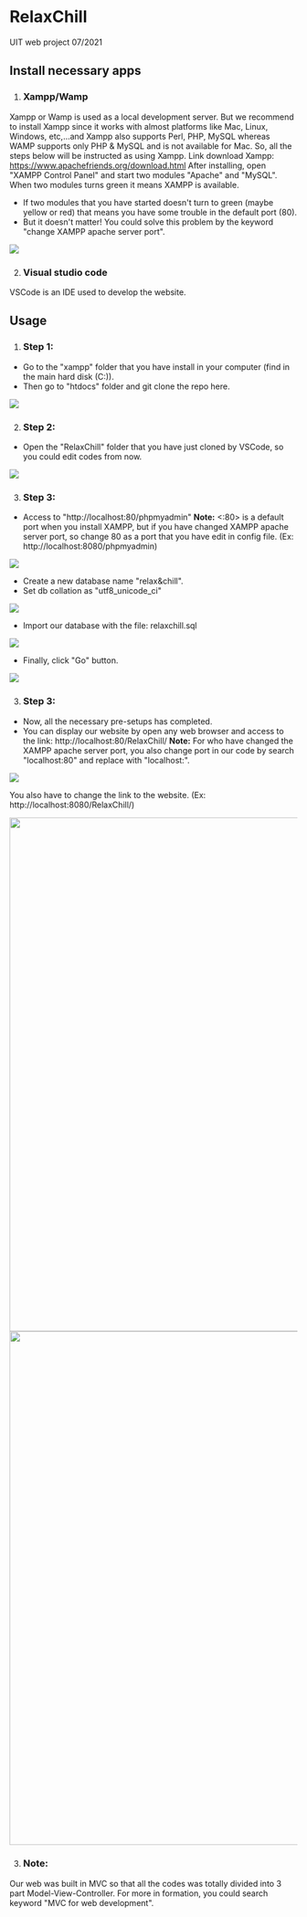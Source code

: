 #  RelaxChill

UIT web project 07/2021



## Install necessary apps

1. ### Xampp/Wamp
Xampp or Wamp is used as a local development server. But we recommend to install Xampp since it works with almost platforms like Mac, Linux, Windows, etc,...and Xampp also supports Perl, PHP, MySQL whereas WAMP supports only PHP & MySQL and is not available for Mac.
So, all the steps below will be instructed as using Xampp.
Link download Xampp: https://www.apachefriends.org/download.html
After installing, open "XAMPP Control Panel" and start two modules "Apache" and "MySQL". When two modules turns green it means XAMPP is available.
* If two modules that you have started doesn't turn to green (maybe yellow or red) that means you have some trouble in the default port (80).
* But it doesn't matter! You could solve this problem by the keyword "change XAMPP apache server port".

![](https://imgur.com/ylj93Zm.png)

2. ### Visual studio code

VSCode is an IDE used to develop the website.

## Usage

1. ### Step 1:
* Go to the "xampp" folder that you have install in your computer (find in the main hard disk (C:)).
* Then go to "htdocs" folder and git clone the repo here.

![](https://imgur.com/wI5ko4m.png)

2. ### Step 2:
* Open the "RelaxChill" folder that you have just cloned by VSCode, so you could edit codes from now.

![](https://imgur.com/I0DAuT7.png)

3. ### Step 3:
* Access to "http://localhost:80/phpmyadmin"
**Note:** <:80> is a default port when you install XAMPP, but if you have changed XAMPP apache server port, so change 80 as a port that you have edit in config file. 
(Ex: http://localhost:8080/phpmyadmin)

![](https://imgur.com/pXGpgNf.png)

* Create a new database name "relax&chill".
* Set db collation as "utf8_unicode_ci"

![](https://imgur.com/ejTJaGO.png)

* Import our database with the file: relaxchill.sql

![](https://imgur.com/maXT9z2.png)

* Finally, click "Go" button.

![](https://imgur.com/Ol9Dapg.png)

3. ### Step 3:
* Now, all the necessary pre-setups has completed.
* You can display our website by open any web browser and access to the link: 
http://localhost:80/RelaxChill/
**Note:** For who have changed the XAMPP apache server port, you also change port in our code by search "localhost:80" and replace with "localhost:<your-port>".

![](https://imgur.com/wuPSY5e.png)

You also have to change the link to the website. 
(Ex: http://localhost:8080/RelaxChill/)
 
<img src="https://media.giphy.com/media/89aw0r2YeRcCzklmPs/giphy.gif" width="900">
 
<img src="https://media.giphy.com/media/VKb8rtNWtfZAPOJJF5/giphy.gif" width="900">

3. ### Note:
 Our web was built in MVC so that all the codes was totally divided into 3 part Model-View-Controller.
 For more in formation, you could search keyword "MVC for web development".
